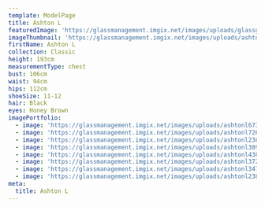 ```yaml
---
template: ModelPage
title: Ashton L
featuredImage: 'https://glassmanagement.imgix.net/images/uploads/glassglobal.jpg'
imageThumbnail: 'https://glassmanagement.imgix.net/images/uploads/ashtonl73246.jpg'
firstName: Ashton L
collection: Classic
height: 193cm
measurementType: chest
bust: 106cm
waist: 94cm
hips: 112cm
shoeSize: 11-12
hair: Black
eyes: Honey Brown
imagePortfolio:
  - image: 'https://glassmanagement.imgix.net/images/uploads/ashtonl67389.jpg'
  - image: 'https://glassmanagement.imgix.net/images/uploads/ashtonl726843.jpg'
  - image: 'https://glassmanagement.imgix.net/images/uploads/ashtonl238749.jpg'
  - image: 'https://glassmanagement.imgix.net/images/uploads/ashtonl389247.jpg'
  - image: 'https://glassmanagement.imgix.net/images/uploads/ashtonl438729.jpg'
  - image: 'https://glassmanagement.imgix.net/images/uploads/ashtonl37248.jpg'
  - image: 'https://glassmanagement.imgix.net/images/uploads/ashtonl34782.jpg'
  - image: 'https://glassmanagement.imgix.net/images/uploads/ashtonl23847.jpg'
meta:
  title: Ashton L
---
```


